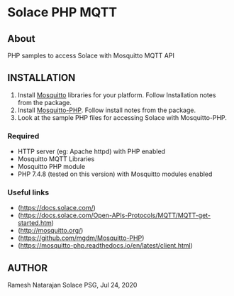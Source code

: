 # Solace PHP MQTT

## About

PHP samples to access Solace with Mosquitto MQTT API

## INSTALLATION

1. Install [Mosquitto](http://mosquitto.org/) libraries for your platform. Follow Installation notes from the package.
2. Install [Mosquitto-PHP](https://github.com/mgdm/Mosquitto-PHP). Follow install notes from the package.
3. Look at the sample PHP files for accessing Solace with Mosquitto-PHP.

### Required

- HTTP server (eg: Apache httpd) with PHP enabled
- Mosquitto MQTT Libraries
- Mosquitto PHP module
- PHP 7.4.8 (tested on this version) with Mosquitto modules enabled

### Useful links

- (https://docs.solace.com/)
- (https://docs.solace.com/Open-APIs-Protocols/MQTT/MQTT-get-started.htm)
- (http://mosquitto.org/)
- (https://github.com/mgdm/Mosquitto-PHP)
- (https://mosquitto-php.readthedocs.io/en/latest/client.html)

## AUTHOR

Ramesh Natarajan
Solace PSG, Jul 24, 2020
